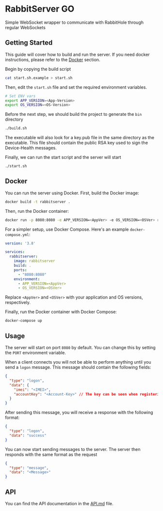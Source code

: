 # RabbitServer GO

Simple WebSocket wrapper to communicate with RabbitHole through regular WebSockets

## Getting Started

This guide will cover how to build and run the server. If you need docker instructions, please refer to the [Docker](#docker) section.

Begin by copying the build script

```bash
cat start.sh.example > start.sh
```

Then, edit the `start.sh` file and set the required environment variables.

```sh
# Set ENV vars
export APP_VERSION=<App-Version>
export OS_VERSION=<OS-Version>
```

Before the next step, we should build the project to generate the `bin` directory

```bash
./build.sh
```

The executable will also look for a key.pub file in the same directory as the executable. This file should contain the public RSA key used to sign the Device-Health messages.

Finally, we can run the start script and the server will start

```bash
./start.sh
```

## Docker

You can run the server using Docker. First, build the Docker image:

```bash
docker build -t rabbitserver .
```

Then, run the Docker container:

```bash
docker run -p 8080:8080 -e APP_VERSION=<AppVer> -e OS_VERSION=<OSVer> rabbitserver
```

For a simpler setup, use Docker Compose. Here's an example `docker-compose.yml`:

```yaml
version: '3.8'

services:
  rabbitserver:
    image: rabbitserver
    build: .
    ports:
      - "8080:8080"
    environment:
      - APP_VERSION=<AppVer>
      - OS_VERSION=<OSVer>
```

Replace `<AppVer>` and `<OSVer>` with your application and OS versions, respectively.

Finally, run the Docker container with Docker Compose:

```bash
docker-compose up
```

## Usage

The server will start on port `8080` by default. You can change this by setting the `PORT` environment variable.

When a client connects you will not be able to perform anything until you send a `logon` message. This message should contain the following fields:

```json
{
  "type": "logon",
  "data": {
    "imei": "<IMEI>",
    "accountKey": "<Account-Key>" // The key can be seen when registering the device
  }
}
```

After sending this message, you will receive a response with the following format:

```json
{
  "type": "logon",
  "data": "success"
}
```

You can now start sending messages to the server. The server then responds with the same format as the request

```json
{
  "type": "message",
  "data": "<Message>"
}
```

## API

You can find the API documentation in the [API.md](API.md) file.
